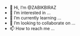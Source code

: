 - 👋 Hi, I’m @ZABIKBIRAZ
- 👀 I’m interested in ...
- 🌱 I’m currently learning ...
- 💞️ I’m looking to collaborate on ...
- 📫 How to reach me ...

<!---
ZABIKBIRAZ/ZABIKBIRAZ is a ✨ special ✨ repository because its `README.md` (this file) appears on your GitHub profile.
You can click the Preview link to take a look at your changes.
--->
